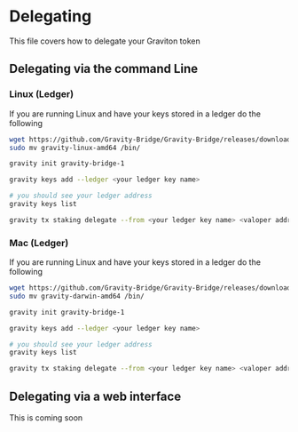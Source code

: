 # Delegating

This file covers how to delegate your Graviton token

## Delegating via the command Line

### Linux (Ledger)

If you are running Linux and have your keys stored in a ledger do the following

```bash 
wget https://github.com/Gravity-Bridge/Gravity-Bridge/releases/download/v1.0.8/gravity-linux-amd64
sudo mv gravity-linux-amd64 /bin/

gravity init gravity-bridge-1

gravity keys add --ledger <your ledger key name>

# you should see your ledger address
gravity keys list 

gravity tx staking delegate --from <your ledger key name> <valoper address> <amount> --node http://chainripper-2.althea.net:26657 --chain-id gravity-bridge-1
```

### Mac (Ledger)

If you are running Linux and have your keys stored in a ledger do the following

```bash 
wget https://github.com/Gravity-Bridge/Gravity-Bridge/releases/download/v1.0.8/gravity-darwin-amd64
sudo mv gravity-darwin-amd64 /bin/

gravity init gravity-bridge-1

gravity keys add --ledger <your ledger key name>

# you should see your ledger address
gravity keys list 

gravity tx staking delegate --from <your ledger key name> <valoper address> <amount> --node http://chainripper-2.althea.net:26657 --chain-id gravity-bridge-1
```

## Delegating via a web interface

This is coming soon